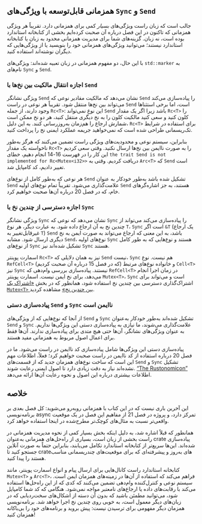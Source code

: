 ## همزمانی قابل‌توسعه با ویژگی‌های `Sync` و `Send`

جالب است که زبان راست ویژگی‌های _بسیار_ کمی برای همزمانی دارد. تقریباً هر ویژگی 
همزمانی که تاکنون در این فصل درباره آن صحبت کرده‌ایم بخشی از کتابخانه استاندارد 
بوده است، نه زبان. گزینه‌های شما برای مدیریت همزمانی محدود به زبان یا کتابخانه 
استاندارد نیستند؛ می‌توانید ویژگی‌های همزمانی خود را بنویسید یا از ویژگی‌هایی که 
دیگران نوشته‌اند استفاده کنید.

با این حال، دو مفهوم همزمانی در زبان تعبیه شده‌اند: ویژگی‌های `std::marker` 
به نام‌های `Sync` و `Send`.

### اجازه انتقال مالکیت بین نخ‌ها با `Send`

ویژگی نشانگر `Send` نشان می‌دهد که مالکیت مقادیر نوعی که `Send` را پیاده‌سازی 
می‌کند می‌تواند بین نخ‌ها منتقل شود. تقریباً هر نوعی در راست `Send` است، اما 
برخی استثناها وجود دارند، از جمله `Rc<T>`: این نوع نمی‌تواند `Send` باشد زیرا 
اگر یک مقدار `Rc<T>` را کلون کنید و سعی کنید مالکیت کلون را به نخ دیگری منتقل 
کنید، هر دو نخ ممکن است شمارش ارجاع را هم‌زمان به‌روزرسانی کنند. به این دلیل، 
`Rc<T>` برای استفاده در شرایط تک‌ریسمانی طراحی شده است که نمی‌خواهید جریمه 
عملکرد ایمنی نخ را پرداخت کنید.

بنابراین، سیستم نوعی و محدودیت‌های ویژگی راست تضمین می‌کنند که هرگز به‌طور 
ناخواسته یک مقدار `Rc<T>` را به صورت ناایمن بین نخ‌ها ارسال نکنید. وقتی سعی 
کردیم این کار را در فهرست 16-14 انجام دهیم، خطای `the trait Send is not 
implemented for Rc<Mutex<i32>>` دریافت کردیم. وقتی به `Arc<T>` که `Send` است 
تغییر دادیم، کد کامپایل شد.

هر نوعی که به‌طور کامل از نوع‌های `Send` تشکیل شده باشد به‌طور خودکار به عنوان 
`Send` علامت‌گذاری می‌شود. تقریباً تمام نوع‌های اولیه `Send` هستند، به جز 
اشاره‌گرهای خام، که در فصل 20 درباره آن‌ها صحبت خواهیم کرد.

### اجازه دسترسی از چندین نخ با `Sync`

ویژگی نشانگر `Sync` نشان می‌دهد که نوعی که `Sync` را پیاده‌سازی می‌کند می‌تواند 
از چندین نخ به آن ارجاع داده شود. به عبارت دیگر، هر نوع `T`، `Sync` است اگر 
`&T` (یک ارجاع غیرقابل‌تغییر به `T`) `Send` باشد، به این معنی که ارجاع می‌تواند 
به صورت ایمن به نخ دیگری ارسال شود. مشابه `Send`، نوع‌های اولیه `Sync` هستند و 
نوع‌هایی که به طور کامل از نوع‌های `Sync` تشکیل شده‌اند نیز `Sync` هستند.

اسمارت پوینتر `Rc<T>` نیز به همان دلایلی که `Send` نیست، `Sync` هم نیست. نوع 
`RefCell<T>` (که در فصل 15 درباره آن صحبت کردیم) و خانواده نوع‌های مرتبط `Cell<T>` 
نیز `Sync` نیستند. پیاده‌سازی بررسی وام‌دهی که `RefCell<T>` در زمان اجرا انجام 
می‌دهد، برای نخ ایمن نیست. اسمارت پوینتر `Mutex<T>`، `Sync` است و می‌تواند 
برای اشتراک‌گذاری دسترسی بین چندین نخ استفاده شود، همانطور که در بخش [«اشتراک 
یک `Mutex<T>` بین چندین نخ»][sharing-a-mutext-between-multiple-threads]<!-- ignore --> 
مشاهده کردید.

### پیاده‌سازی دستی `Send` و `Sync` ناایمن است

از آنجا که نوع‌هایی که از ویژگی‌های `Send` و `Sync` تشکیل شده‌اند به‌طور خودکار 
به‌عنوان `Send` و `Sync` علامت‌گذاری می‌شوند، ما نیازی به پیاده‌سازی دستی این 
ویژگی‌ها نداریم. به عنوان ویژگی‌های نشانگر، آن‌ها حتی هیچ متدی برای پیاده‌سازی 
ندارند. آن‌ها فقط برای اعمال اصول مربوط به همزمانی مفید هستند.

پیاده‌سازی دستی این ویژگی‌ها شامل پیاده‌سازی کد ناایمن در راست می‌شود. ما در فصل 
20 درباره استفاده از کد ناایمن در راست صحبت خواهیم کرد؛ فعلاً، اطلاعات مهم این 
است که ساخت نوع‌های همزمان جدید که از قسمت‌های `Send` و `Sync` تشکیل نشده‌اند 
نیاز به دقت زیادی دارد تا اصول ایمنی رعایت شوند. [“The Rustonomicon”][nomicon] 
اطلاعات بیشتری درباره این اصول و نحوه رعایت آن‌ها ارائه می‌دهد.

## خلاصه

این آخرین باری نیست که در این کتاب با همزمانی روبه‌رو می‌شوید: کل فصل بعدی بر برنامه‌نویسی 
async تمرکز دارد، و پروژه در فصل 21 از مفاهیم این فصل در یک موقعیت واقعی‌تر نسبت به 
مثال‌های کوچک‌تر مطرح‌شده در اینجا استفاده خواهد کرد.

همانطور که قبلاً اشاره شد، به دلیل اینکه بخش بسیار کمی از نحوه مدیریت همزمانی در راست 
بخشی از زبان است، بسیاری از راه‌حل‌های همزمانی به‌عنوان crate پیاده‌سازی شده‌اند. 
این‌ها سریع‌تر از کتابخانه استاندارد تکامل می‌یابند، بنابراین حتماً به صورت آنلاین جستجو 
کنید تا crate‌های به‌روز و پیشرفته‌ای که برای موقعیت‌های چندریسمانی مناسب هستند را پیدا کنید.

کتابخانه استاندارد راست کانال‌هایی برای ارسال پیام و انواع اسمارت پوینتر، مانند `Mutex<T>` 
و `Arc<T>`، فراهم می‌کند که استفاده از آن‌ها در زمینه‌های همزمان ایمن است. سیستم نوعی 
و کنترل‌کننده وام‌دهی تضمین می‌کنند که کدی که از این راه‌حل‌ها استفاده می‌کند با رقابت‌های 
داده یا ارجاع‌های نامعتبر مواجه نمی‌شود. هنگامی که کد شما کامپایل شود، می‌توانید مطمئن 
باشید که بدون آن دسته از اشکال‌های سخت‌ردیابی که در زبان‌های دیگر معمول است، به خوبی 
روی چندین نخ اجرا خواهد شد. برنامه‌نویسی همزمان دیگر مفهومی برای ترسیدن نیست: 
پیش بروید و برنامه‌های خود را بی‌باکانه همزمان کنید!

[sharing-a-mutext-between-multiple-threads]: ch16-03-shared-state.html#sharing-a-mutext-between-multiple-threads
[nomicon]: ../nomicon/index.html
